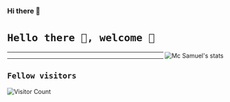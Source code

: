 ### Hi there 👋

<!--
**Stroustrups-Sentinel/Stroustrups-Sentinel** is a ✨ _special_ ✨ repository because its `README.md` (this file) appears on your GitHub profile.

Here are some ideas to get you started:

- 🔭 I’m currently working on ...
- 🌱 I’m currently learning ...
- 👯 I’m looking to collaborate on ...
- 🤔 I’m looking for help with ...
- 💬 Ask me about ...
- 📫 How to reach me: ...
- 😄 Pronouns: ...
- ⚡ Fun fact: ...
-->

# `Hello there 👋, welcome 🤗`

<picture>
  <source media="(prefers-color-scheme: dark)" srcset="https://github-readme-stats.vercel.app/api?username=Stroustrups-Sentinel&show_icons=true&include_all_commits=true&title_color=fff&icon_color=79ff97&text_color=9f9f9f&bg_color=151515">
  <img align="right" src="https://github-readme-stats.vercel.app/api?username=Stroustrups-Sentinel&show_icons=true&include_all_commits=true&bg_color=30,e96443,904e95&title_color=fff&text_color=fff" alt="Mc Samuel's stats" />
</picture>

---



---

## `Fellow visitors`

![Visitor Count](https://profile-counter.glitch.me/ameizi/count.svg)
